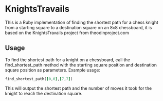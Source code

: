 # KnightsTravails

This is a Ruby implementation of finding the shortest path for a chess knight from a starting square to a destination square on an 8x8 chessboard, it is based on the KnightsTravails project from theodinproject.com

## Usage

To find the shortest path for a knight on a chessboard, call the find_shortest_path method with the starting square position and destination square position as parameters.
Example usage:

```ruby
find_shortest_path([0,0],[7,7])
```

This will output the shortest path and the number of moves it took for the knight to reach the destination square.

